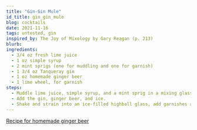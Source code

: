 ```yaml
---
title: "Gin-Gin Mule"
id_title: gin_gin_mule
blog: cocktails
date: 2021-11-16
tags: untested, gin
inspired_by: The Joy of Mixology by Gary Reagan (p. 213)
blurb:
ingredients:
  - 3/4 oz fresh lime juice
  - 1 oz simple syrup
  - 2 mint sprigs (one for muddling and one for garnish)
  - 1 3/4 oz Tanqueray gin
  - 1 oz homemade ginger beer
  - 1 lime wheel, for garnish
steps:
  - Muddle lime juice, simple syrup, and a mint sprig in a mixing glass.
  - Add the gin, ginger beer, and ice.
  - Shake and strain into an ice-filled highball glass, add garnishes and straws.
---
```

[Recipe for homemade ginger beer](/cocktails/ginger_beer)

